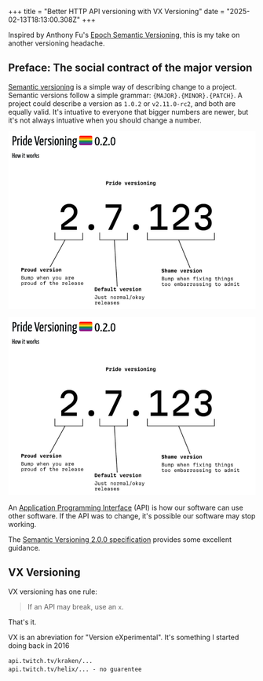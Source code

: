 +++
title = "Better HTTP API versioning with VX Versioning"
date = "2025-02-13T18:13:00.308Z"
+++

Inspired by Anthony Fu's [Epoch Semantic Versioning](https://antfu.me/posts/epoch-semver), this is my take on another versioning headache.


## Preface: The social contract of the major version

[Semantic versioning](https://semver.org/) is a simple way of describing change to a project. Semantic versions follow a simple grammar: `{MAJOR}.{MINOR}.{PATCH}`. A project could describe a version as `1.0.2` or `v2.11.0-rc2`, and both are equally valid. It's intuative to everyone that bigger numbers are newer, but it's not always intuative when you should change a number.


![Pp](pridever.png)


![Pride Version. Bump MAJOR when you are proud of the release, MINOR for ordinary releases, and PATCH for shameful releases](pridever.png "Cool https://pridever.org")

An [Application Programming Interface](https://en.wikipedia.org/wiki/API) (API) is how our software can use other software. If the API was to change, it's possible our software may stop working.

The [Semantic Versioning 2.0.0 specification](https://semver.org/) provides some excellent guidance.


## VX Versioning

VX versioning has one rule:

> If an API may break, use an `x`.

That's it.

VX is an abreviation for "Version eXperimental". It's something I started doing back in 2016


```html
api.twitch.tv/kraken/...
api.twitch.tv/helix/... - no guarentee 
```

